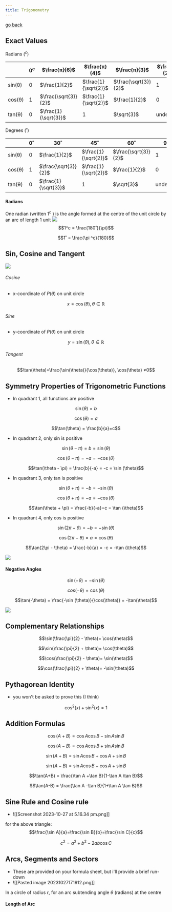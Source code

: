 ```yaml
---
title: Trigonometry
---
```


[go back](archive/11Subjects/11Methods.md)

## Exact Values

Radians $(^c)$

|        | $0^c$  | $\frac{π}{6}$        | $\frac{π}{4}$        | $\frac{π}{3}$        | $\frac{π}{2}$ |
| ------ | --- | -------------------- | -------------------- | -------------------- | ------------- |
| sin(θ) | 0   | $\frac{1}{2}$        | $\frac{1}{\sqrt{2}}$ | $\frac{\sqrt{3}}{2}$ | 1             |
| cos(θ) | 1   | $\frac{\sqrt{3}}{2}$ | $\frac{1}{\sqrt{2}}$ | $\frac{1}{2}$        | 0             |
| tan(θ) | 0   | $\frac{1}{\sqrt{3}}$ | 1                    | $\sqrt{3}$           | undefined              |


Degrees (˚)

|        | 0˚  | 30˚                  | 45˚                  | 60˚                  | 90˚ |
| ------ | --- | -------------------- | -------------------- | -------------------- | ------------- |
| sin(θ) | 0   | $\frac{1}{2}$        | $\frac{1}{\sqrt{2}}$ | $\frac{\sqrt{3}}{2}$ | 1             |
| cos(θ) | 1   | $\frac{\sqrt{3}}{2}$ | $\frac{1}{\sqrt{2}}$ | $\frac{1}{2}$        | 0             |
| tan(θ) | 0   | $\frac{1}{\sqrt{3}}$ | 1                    | $\sqrt{3}$           | undefined     |


#### Radians
One radian (written $1^c$ ) is the angle formed at the centre of the unit circle by an arc of length 1 unit
![](images/Screenshot%202023-09-14%20at%2011.25.05%20am.png)
$$1^c = \frac{180˚}{\pi}$$

$$1˚ = \frac{\pi ^c}{180}$$

## Sin, Cosine and Tangent
![](images/Screenshot%202023-09-14%20at%2011.24.50%20am.png)

###### Cosine
- x-coordinate of $P(\theta)$ on unit circle
  
$$x = \cos(\theta),\theta \in \mathbb{R}$$
###### Sine 
- y-coordinate of $P(\theta)$ on unit circle
  
$$y = \sin(\theta), \theta \in \mathbb{R}$$
###### Tangent

$$\tan(\theta)=\frac{\sin(\theta)}{\cos(\theta)}, \cos(\theta) ≠0$$

## Symmetry Properties of Trigonometric Functions
- In quadrant 1, all functions are positive
  
$$\sin (\theta) = b$$

$$\cos(\theta) = a$$

$$\tan(\theta) = \frac{b}{a}=c$$


- In quadrant 2, only sin is positive
  
$$\sin(\theta - \pi) = b = \sin (\theta)$$

$$\cos(\theta - \pi) = -a = -\cos (\theta)$$

$$\tan(\theta - \pi) = \frac{b}{-a} = -c = \sin (\theta)$$

- In quadrant 3, only tan is positive
  
$$\sin(\theta + \pi) = -b = -\sin (\theta)$$

$$\cos(\theta + \pi) = -a = -\cos (\theta)$$

$$\tan(\theta + \pi) = \frac{-b}{-a}=c = \tan (\theta)$$

- In quadrant 4, only cos is positive

$$\sin(2\pi - \theta) = -b = -\sin (\theta)$$

$$\cos(2\pi - \theta) = a = \cos (\theta)$$

$$\tan(2\pi - \theta) = \frac{-b}{a} = -c =  -\tan (\theta)$$

![](images/Screenshot%202023-09-14%20at%2012.35.07%20pm.png)

#### Negative Angles

$$\sin(-\theta) = - \sin(\theta)$$

$$cos(-\theta) = \cos(\theta)$$

$$\tan(-\theta) = \frac{-\sin (\theta)}{\cos(\theta)} = -\tan(\theta)$$

![](images/Screenshot%202023-09-14%20at%2012.43.05%20pm.png)

## Complementary Relationships

$$\sin(\frac{\pi}{2} - \theta)= \cos(\theta)$$

$$\sin(\frac{\pi}{2} + \theta)= \cos(\theta)$$

$$\cos(\frac{\pi}{2} - \theta)= \sin(\theta)$$

$$\cos(\frac{\pi}{2} + \theta)= -\sin(\theta)$$

## Pythagorean Identity
- you won't be asked to prove this (I think)

$$\cos^2(x)+\sin^2 (x) = 1$$

## Addition Formulas

$$\cos (A+B) = \cos A  \cos B - \sin A \sin B$$

$$\cos (A-B) = \cos A  \cos B + \sin A \sin B$$

$$\sin (A+B)=\sin A \cos B + \cos A + \sin B$$

$$\sin (A-B)=\sin A \cos B - \cos A + \sin B$$

$$\tan(A+B) = \frac{\tan A +\tan B}{1-\tan A \tan B}$$

$$\tan(A-B) = \frac{\tan A -\tan B}{1+\tan A \tan B}$$

## Sine Rule and Cosine rule

- ![[Screenshot 2023-10-27 at 5.16.34 pm.png]]

for the above triangle:
$$\frac{\sin A}{a}=\frac{\sin B}{b}=\frac{\sin C}{c}$$

$$c^2=a^2+b^2-2ab \cos C$$

## Arcs, Segments and Sectors
- These are provided on your formula sheet, but i'll provide a brief run-down
- ![[Pasted image 20231027171912.png]]

In a circle of radius $r$, for an arc subtending angle $\theta$ (radians) at the centre

#### Length of Arc

$$$$
